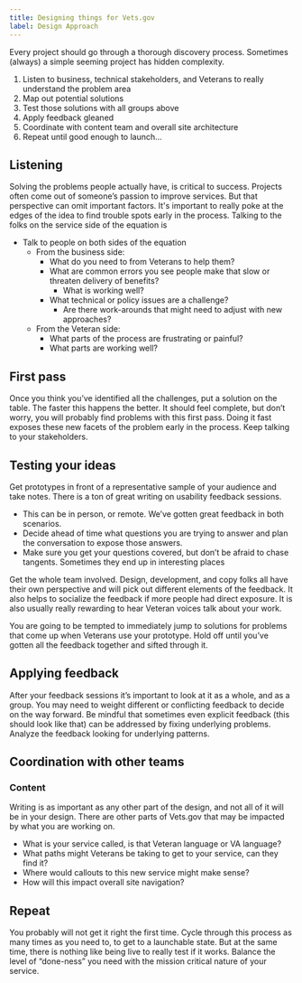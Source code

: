 ```yaml
---
title: Designing things for Vets.gov
label: Design Approach
---
```


Every project should go through a thorough discovery process. Sometimes (always) a simple seeming project has hidden complexity.

1. Listen to business, technical stakeholders, and Veterans to really understand the problem area
2. Map out potential solutions
3. Test those solutions with all groups above
4. Apply feedback gleaned
5. Coordinate with content team and overall site architecture
6. Repeat until good enough to launch...

## Listening
Solving the problems people actually have, is critical to success. Projects often come out of someone’s passion to improve services. But that perspective can omit important factors. It's important to really poke at the edges of the idea to find trouble spots early in the process. Talking to the folks on the service side of the equation is
- Talk to people on both sides of the equation
  - From the business side:
    - What do you need to from Veterans to help them?
    - What are common errors you see people make that slow or threaten delivery of benefits?
      - What is working well?
    - What technical or policy issues are a challenge?
      - Are there work-arounds that might need to adjust with new approaches?
  - From the Veteran side:
    - What parts of the process are frustrating or painful?
    - What parts are working well?


## First pass
Once you think you’ve identified all the challenges, put a solution on the table. The faster this happens the better. It should feel complete, but don’t worry, you will probably find problems with this first pass. Doing it fast exposes these new facets of the problem early in the process. Keep talking to your stakeholders.

## Testing your ideas
Get prototypes in front of a representative sample of your audience and take notes. There is a ton of great writing on usability feedback sessions.
- This can be in person, or remote. We’ve gotten great feedback in both scenarios.
- Decide ahead of time what questions you are trying to answer and plan the conversation to expose those answers.
- Make sure you get your questions covered, but don’t be afraid to chase tangents. Sometimes they end up in interesting places

Get the whole team involved. Design, development, and copy folks all have their own perspective and will pick out different elements of the feedback. It also helps to socialize the feedback if more people had direct exposure. It is also usually really rewarding to hear Veteran voices talk about your work.

You are going to be tempted to immediately jump to solutions for problems that come up when Veterans use your prototype. Hold off until you’ve gotten all the feedback together and sifted through it.

## Applying feedback
After your feedback sessions it’s important to look at it as a whole, and as a group. You may need to weight different or conflicting feedback to decide on the way forward. Be mindful that sometimes even explicit feedback (this should look like that) can be addressed by fixing underlying problems. Analyze the feedback looking for underlying patterns.

## Coordination with other teams
### Content
Writing is as important as any other part of the design, and not all of it will be in your design. There are other parts of Vets.gov that may be impacted by what you are working on.
- What is your service called, is that Veteran language or VA language?
- What paths might Veterans be taking to get to your service, can they find it?
- Where would callouts to this new service might make sense?
- How will this impact overall site navigation?

## Repeat
You probably will not get it right the first time. Cycle through this process as many times as you need to, to get to a launchable state. But at the same time, there is nothing like being live to really test if it works. Balance the level of “done-ness” you need with the mission critical nature of your service.

